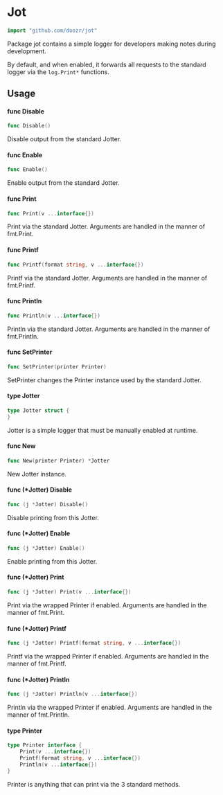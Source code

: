 # Jot

```go
import "github.com/doozr/jot"
```

Package jot contains a simple logger for developers making notes during
development.

By default, and when enabled, it forwards all requests to the standard logger
via the `log.Print*` functions.

## Usage

#### func  Disable

```go
func Disable()
```
Disable output from the standard Jotter.

#### func  Enable

```go
func Enable()
```
Enable output from the standard Jotter.

#### func  Print

```go
func Print(v ...interface{})
```
Print via the standard Jotter. Arguments are handled in the manner of fmt.Print.

#### func  Printf

```go
func Printf(format string, v ...interface{})
```
Printf via the standard Jotter. Arguments are handled in the manner of
fmt.Printf.

#### func  Println

```go
func Println(v ...interface{})
```
Println via the standard Jotter. Arguments are handled in the manner of
fmt.Println.

#### func  SetPrinter

```go
func SetPrinter(printer Printer)
```
SetPrinter changes the Printer instance used by the standard Jotter.

#### type Jotter

```go
type Jotter struct {
}
```

Jotter is a simple logger that must be manually enabled at runtime.

#### func  New

```go
func New(printer Printer) *Jotter
```
New Jotter instance.

#### func (*Jotter) Disable

```go
func (j *Jotter) Disable()
```
Disable printing from this Jotter.

#### func (*Jotter) Enable

```go
func (j *Jotter) Enable()
```
Enable printing from this Jotter.

#### func (*Jotter) Print

```go
func (j *Jotter) Print(v ...interface{})
```
Print via the wrapped Printer if enabled. Arguments are handled in the manner of
fmt.Print.

#### func (*Jotter) Printf

```go
func (j *Jotter) Printf(format string, v ...interface{})
```
Printf via the wrapped Printer if enabled. Arguments are handled in the manner
of fmt.Printf.

#### func (*Jotter) Println

```go
func (j *Jotter) Println(v ...interface{})
```
Println via the wrapped Printer if enabled. Arguments are handled in the manner
of fmt.Println.

#### type Printer

```go
type Printer interface {
	Print(v ...interface{})
	Printf(format string, v ...interface{})
	Println(v ...interface{})
}
```

Printer is anything that can print via the 3 standard methods.
